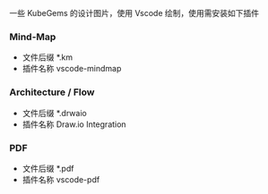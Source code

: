 一些 KubeGems 的设计图片，使用 Vscode 绘制，使用需安装如下插件

### Mind-Map

- 文件后缀 *.km
- 插件名称   vscode-mindmap

### Architecture / Flow

- 文件后缀 *.drwaio
- 插件名称   Draw.io Integration

### PDF

- 文件后缀 *.pdf
- 插件名称   vscode-pdf